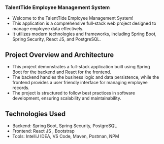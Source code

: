 ### TalentTide Employee Management System
- Welcome to the TalentTide Employee Management System! 
- This application is a comprehensive full-stack web project designed to manage employee data effectively.
- It utilizes modern technologies and frameworks, including Spring Boot, Spring Security, React JS, and PostgreSQL.

## Project Overview and Architecture
- This project demonstrates a full-stack application built using Spring Boot for the backend and React for the frontend. 
- The backend handles the business logic and data persistence, while the frontend provides a user friendly interface for managing employee records. 
- The project is structured to follow best practices in software development, ensuring scalability and maintainability.

## Technologies Used
- Backend: Spring Boot, Spring Security, PostgreSQL
- Frontend: React JS , Bootstrap
- Tools: IntelliJ IDEA, VS Code, Maven, Postman, NPM
